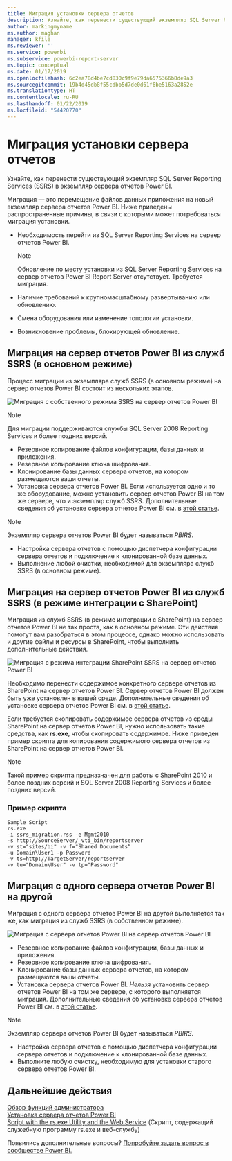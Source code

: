 ```yaml
---
title: Миграция установки сервера отчетов
description: Узнайте, как перенести существующий экземпляр SQL Server Reporting Services в экземпляр сервера отчетов Power BI.
author: markingmyname
ms.author: maghan
manager: kfile
ms.reviewer: ''
ms.service: powerbi
ms.subservice: powerbi-report-server
ms.topic: conceptual
ms.date: 01/17/2019
ms.openlocfilehash: 6c2ea78d4be7cd830c9f9e79da6575366b8de9a3
ms.sourcegitcommit: 19b4d45db8f55cdbb5d7de0d61f6be5163a2852e
ms.translationtype: HT
ms.contentlocale: ru-RU
ms.lasthandoff: 01/22/2019
ms.locfileid: "54420770"
---
```

# <a name="migrate-a-report-server-installation"></a>Миграция установки сервера отчетов

Узнайте, как перенести существующий экземпляр SQL Server Reporting Services (SSRS) в экземпляр сервера отчетов Power BI.

Миграция — это перемещение файлов данных приложения на новый экземпляр сервера отчетов Power BI. Ниже приведены распространенные причины, в связи с которыми может потребоваться миграция установки.

* Необходимость перейти из SQL Server Reporting Services на сервер отчетов Power BI.
  
  > [!NOTE]
  > Обновление по месту установки из SQL Server Reporting Services на сервер отчетов Power BI Report Server отсутствует. Требуется миграция.

* Наличие требований к крупномасштабному развертыванию или обновлению.
* Смена оборудования или изменение топологии установки.
* Возникновение проблемы, блокирующей обновление.

## <a name="migrating-to-power-bi-report-server-from-ssrs-native-mode"></a>Миграция на сервер отчетов Power BI из служб SSRS (в основном режиме)

Процесс миграции из экземпляра служб SSRS (в основном режиме) на сервер отчетов Power BI состоит из нескольких этапов.

![Миграция с собственного режима SSRS на сервер отчетов Power BI](media/migrate-report-server/migrate-from-ssrs-native.png "Миграция с собственного режима SSRS на сервер отчетов Power BI")

> [!NOTE]
> Для миграции поддерживаются службы SQL Server 2008 Reporting Services и более поздних версий.

* Резервное копирование файлов конфигурации, базы данных и приложения.
* Резервное копирование ключа шифрования.
* Клонирование базы данных сервера отчетов, на котором размещаются ваши отчеты.
* Установка сервера отчетов Power BI. Если используется одно и то же оборудование, можно установить сервер отчетов Power BI на том же сервере, что и экземпляр служб SSRS. Дополнительные сведения об установке сервера отчетов Power BI см. в [этой статье](install-report-server.md).

> [!NOTE]
> Экземпляр сервера отчетов Power BI будет называться *PBIRS*.

* Настройка сервера отчетов с помощью диспетчера конфигурации сервера отчетов и подключение к клонированной базе данных.
* Выполнение любой очистки, необходимой для экземпляра служб SSRS (в основном режиме).

## <a name="migration-to-power-bi-report-server-from-ssrs-sharepoint-integrated-mode"></a>Миграция на сервер отчетов Power BI из служб SSRS (в режиме интеграции с SharePoint)

Миграция из служб SSRS (в режиме интеграции с SharePoint) на сервер отчетов Power BI не так проста, как в основном режиме. Эти действия помогут вам разобраться в этом процессе, однако можно использовать и другие файлы и ресурсы в SharePoint, чтобы выполнить дополнительные действия.

![Миграция с режима интеграции SharePoint SSRS на сервер отчетов Power BI](media/migrate-report-server/migrate-from-ssrs-sharepoint.png "Миграция с режима интеграции SharePoint SSRS на сервер отчетов Power BI")

Необходимо перенести содержимое конкретного сервера отчетов из SharePoint на сервер отчетов Power BI. Сервер отчетов Power BI должен быть уже установлен в вашей среде. Дополнительные сведения об установке сервера отчетов Power BI см. в [этой статье](install-report-server.md).

Если требуется скопировать содержимое сервера отчетов из среды SharePoint на сервер отчетов Power BI, нужно использовать такие средства, как **rs.exe**, чтобы скопировать содержимое. Ниже приведен пример скрипта для копирования содержимого сервера отчетов из SharePoint на сервер отчетов Power BI.

> [!NOTE]
> Такой пример скрипта предназначен для работы с SharePoint 2010 и более поздних версий и SQL Server 2008 Reporting Services и более поздних версий.

### <a name="sample-script"></a>Пример скрипта

```
Sample Script
rs.exe
-i ssrs_migration.rss -e Mgmt2010
-s http://SourceServer/_vti_bin/reportserver
-v st="sites/bi" -v f="Shared Documents“
-u Domain\User1 -p Password
-v ts=http://TargetServer/reportserver
-v tu="Domain\User" -v tp="Password"
```

## <a name="migrating-from-one-power-bi-report-server-to-another"></a>Миграция с одного сервера отчетов Power BI на другой

Миграция с одного сервера отчетов Power BI на другой выполняется так же, как миграция из служб SSRS (в собственном режиме).

![Миграция с сервера отчетов Power BI на сервер отчетов Power BI](media/migrate-report-server/migrate-from-pbirs.png "Миграция с сервера отчетов Power BI на сервер отчетов Power BI")

* Резервное копирование файлов конфигурации, базы данных и приложения.
* Резервное копирование ключа шифрования.
* Клонирование базы данных сервера отчетов, на котором размещаются ваши отчеты.
* Установка сервера отчетов Power BI. *Нельзя* установить сервер отчетов Power BI на том же сервере, с которого выполняется миграция. Дополнительные сведения об установке сервера отчетов Power BI см. в [этой статье](install-report-server.md).

> [!NOTE]
> Экземпляр сервера отчетов Power BI будет называться *PBIRS*.

* Настройка сервера отчетов с помощью диспетчера конфигурации сервера отчетов и подключение к клонированной базе данных.
* Выполните любую очистку, необходимую для установки старого сервера отчетов Power BI.

## <a name="next-steps"></a>Дальнейшие действия

[Обзор функций администратора](admin-handbook-overview.md)  
[Установка сервера отчетов Power BI](install-report-server.md)  
[Script with the rs.exe Utility and the Web Service](https://docs.microsoft.com/sql/reporting-services/tools/script-with-the-rs-exe-utility-and-the-web-service) (Скрипт, содержащий служебную программу rs.exe и веб-службу)

Появились дополнительные вопросы? [Попробуйте задать вопрос в сообществе Power BI.](https://community.powerbi.com/)